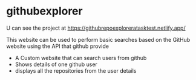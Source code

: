 # githubexplorer

U can see the project at https://githubrepoexploreratasktest.netlify.app/

This website can be used to perform basic searches based on the GitHub website using the API that github provide

* A Custom website that can search users from github
* Shows details of one github user
* displays all the repositories from the user details
